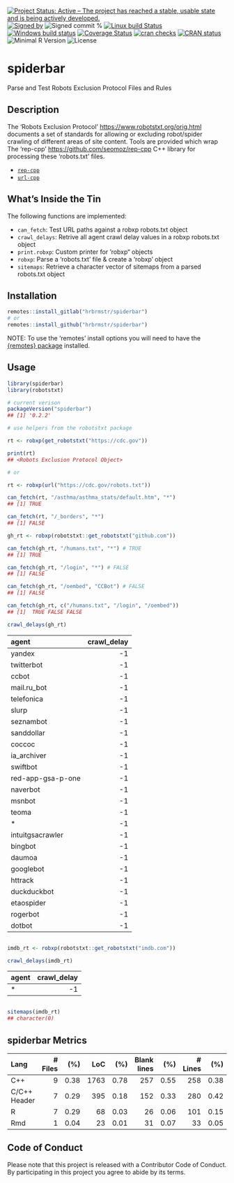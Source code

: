 
[![Project Status: Active – The project has reached a stable, usable
state and is being actively
developed.](https://www.repostatus.org/badges/latest/active.svg)](https://www.repostatus.org/#active)
[![Signed
by](https://img.shields.io/badge/Keybase-Verified-brightgreen.svg)](https://keybase.io/hrbrmstr)
![Signed commit
%](https://img.shields.io/badge/Signed_Commits-0%25-lightgrey.svg)
[![Linux build
Status](https://travis-ci.org/hrbrmstr/spiderbar.svg?branch=master)](https://travis-ci.org/hrbrmstr/spiderbar)
[![Windows build
status](https://ci.appveyor.com/api/projects/status/github/hrbrmstr/spiderbar?svg=true)](https://ci.appveyor.com/project/hrbrmstr/spiderbar)
[![Coverage
Status](https://codecov.io/gh/hrbrmstr/spiderbar/branch/master/graph/badge.svg)](https://codecov.io/gh/hrbrmstr/spiderbar)
[![cran
checks](https://cranchecks.info/badges/worst/spiderbar)](https://cranchecks.info/pkgs/spiderbar)
[![CRAN
status](https://www.r-pkg.org/badges/version/spiderbar)](https://www.r-pkg.org/pkg/spiderbar)
![Minimal R
Version](https://img.shields.io/badge/R%3E%3D-3.2.0-blue.svg)
![License](https://img.shields.io/badge/License-MIT-blue.svg)

# spiderbar

Parse and Test Robots Exclusion Protocol Files and Rules

## Description

The ‘Robots Exclusion Protocol’ <https://www.robotstxt.org/orig.html>
documents a set of standards for allowing or excluding robot/spider
crawling of different areas of site content. Tools are provided which
wrap The ‘rep-cpp’ <https://github.com/seomoz/rep-cpp> C++ library for
processing these ‘robots.txt’ files.

  - [`rep-cpp`](https://github.com/seomoz/rep-cpp)
  - [`url-cpp`](https://github.com/seomoz/url-cpp)

## What’s Inside the Tin

The following functions are implemented:

  - `can_fetch`: Test URL paths against a robxp robots.txt object
  - `crawl_delays`: Retrive all agent crawl delay values in a robxp
    robots.txt object
  - `print.robxp`: Custom printer for ’robxp“ objects
  - `robxp`: Parse a ‘robots.txt’ file & create a ‘robxp’ object
  - `sitemaps`: Retrieve a character vector of sitemaps from a parsed
    robots.txt object

## Installation

``` r
remotes::install_gitlab("hrbrmstr/spiderbar")
# or
remotes::install_github("hrbrmstr/spiderbar")
```

NOTE: To use the ‘remotes’ install options you will need to have the
[{remotes} package](https://github.com/r-lib/remotes) installed.

## Usage

``` r
library(spiderbar)
library(robotstxt)

# current verison
packageVersion("spiderbar")
## [1] '0.2.2'

# use helpers from the robotstxt package

rt <- robxp(get_robotstxt("https://cdc.gov"))

print(rt)
## <Robots Exclusion Protocol Object>

# or 

rt <- robxp(url("https://cdc.gov/robots.txt"))

can_fetch(rt, "/asthma/asthma_stats/default.htm", "*")
## [1] TRUE

can_fetch(rt, "/_borders", "*")
## [1] FALSE

gh_rt <- robxp(robotstxt::get_robotstxt("github.com"))

can_fetch(gh_rt, "/humans.txt", "*") # TRUE
## [1] TRUE

can_fetch(gh_rt, "/login", "*") # FALSE
## [1] FALSE

can_fetch(gh_rt, "/oembed", "CCBot") # FALSE
## [1] FALSE

can_fetch(gh_rt, c("/humans.txt", "/login", "/oembed"))
## [1]  TRUE FALSE FALSE

crawl_delays(gh_rt)
```

<div class="kable-table">

| agent             | crawl\_delay |
| :---------------- | -----------: |
| yandex            |          \-1 |
| twitterbot        |          \-1 |
| ccbot             |          \-1 |
| mail.ru\_bot      |          \-1 |
| telefonica        |          \-1 |
| slurp             |          \-1 |
| seznambot         |          \-1 |
| sanddollar        |          \-1 |
| coccoc            |          \-1 |
| ia\_archiver      |          \-1 |
| swiftbot          |          \-1 |
| red-app-gsa-p-one |          \-1 |
| naverbot          |          \-1 |
| msnbot            |          \-1 |
| teoma             |          \-1 |
| \*                |          \-1 |
| intuitgsacrawler  |          \-1 |
| bingbot           |          \-1 |
| daumoa            |          \-1 |
| googlebot         |          \-1 |
| httrack           |          \-1 |
| duckduckbot       |          \-1 |
| etaospider        |          \-1 |
| rogerbot          |          \-1 |
| dotbot            |          \-1 |

</div>

``` r

imdb_rt <- robxp(robotstxt::get_robotstxt("imdb.com"))

crawl_delays(imdb_rt)
```

<div class="kable-table">

| agent | crawl\_delay |
| :---- | -----------: |
| \*    |          \-1 |

</div>

``` r

sitemaps(imdb_rt)
## character(0)
```

## spiderbar Metrics

| Lang         | \# Files |  (%) |  LoC |  (%) | Blank lines |  (%) | \# Lines |  (%) |
| :----------- | -------: | ---: | ---: | ---: | ----------: | ---: | -------: | ---: |
| C++          |        9 | 0.38 | 1763 | 0.78 |         257 | 0.55 |      258 | 0.38 |
| C/C++ Header |        7 | 0.29 |  395 | 0.18 |         152 | 0.33 |      280 | 0.42 |
| R            |        7 | 0.29 |   68 | 0.03 |          26 | 0.06 |      101 | 0.15 |
| Rmd          |        1 | 0.04 |   23 | 0.01 |          31 | 0.07 |       33 | 0.05 |

## Code of Conduct

Please note that this project is released with a Contributor Code of
Conduct. By participating in this project you agree to abide by its
terms.
